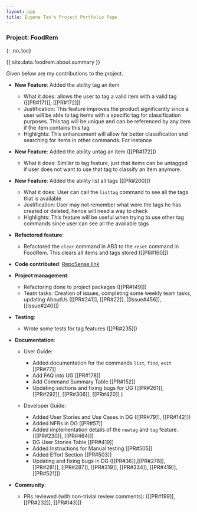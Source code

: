 ```yaml
---
layout: ppp
title: Eugene Tan's Project Portfolio Page
---
```


<!-- markdownlint-disable-next-line blanks-around-headings -->
### Project: FoodRem
{: .no_toc}

<!-- markdownlint-disable-next-line proper-names -->
{{ site.data.foodrem.about.summary }}

Given below are my contributions to the project.

* **New Feature**: Added the ability tag an item

  * What it does: allows the user to tag a valid item with a valid tag ([[PR#171]], [[PR#172]])
  * Justification: This feature improves the product significantly since a user will be able to tag items with a specific tag for classification purposes. This tag will be unique and can be referenced by any item if the item contains this tag
  * Highlights: This enhancement will allow for better classification and searching for items in other commands. For instance

* **New Feature**: Added the ability untag an item ([[PR#172]])
  * What it does: Similar to tag feature, just that items can be untagged if user does not want to use that tag to classify an item anymore.

* **New Feature**: Added the ability list all tags ([[PR#200]])

  * What it does: User can call the `listtag` command to see all the tags that is available
  * Justification: User may not remember what were the tags he has created or deleted, hence will need a way to  check
  * Highlights: This feature will be useful when trying to use other tag commands since user can see all the available tags

* **Refactored feature**:
  * Refactored the `clear` command in AB3 to the `reset` command in FoodRem. This clears all items and tags stored ([[PR#160]])

* **Code contributed**: [RepoSense link](https://nus-cs2103-ay2223s1.github.io/tp-dashboard/?search=&sort=groupTitle&sortWithin=title&timeframe=commit&mergegroup=&groupSelect=groupByRepos&breakdown=true&checkedFileTypes=docs~functional-code~test-code~other&since=2022-09-16&tabOpen=true&tabType=authorship&tabAuthor=Eugenetanwl3881&tabRepo=AY2223S1-CS2103T-W16-2%2Ftp%5Bmaster%5D&authorshipIsMergeGroup=false&authorshipFileTypes=functional-code&authorshipIsBinaryFileTypeChecked=false&authorshipIsIgnoredFilesChecked=false)

* **Project management**:
  * Refactoring done to project packages ([[PR#149]])
  * Team tasks: Creation of issues, completing some weekly team tasks, updating AboutUs ([[PR#241]], [[PR#22]], [[Issue#456]], [[Issue#240]])

* **Testing**:
  * Wrote some tests for tag features ([[PR#235]])

* **Documentation**:

  * User Guide:
    * Added documentation for the commands `list`, `find`, `exit` [[PR#77]]
    * Add FAQ into UG [[PR#178]]
    * Add Command Summary Table [[PR#152]]
    * Updating sections and fixing bugs for UG ([[PR#261]], [[PR#292]], [[PR#306]], [[PR#420]] )

  * Developer Guide:
    * Added User Stories and Use Cases in DG ([[PR#79]], [[PR#142]])
    * Added NFRs in DG [[PR#57]]
    * Added implementation details of the `newtag` and `tag` feature. ([[PR#230]], [[PR#464]])
    * DG User Stories Table  [[PR#419]]
    * Added Instructions for Manual testing [[PR#505]]
    * Added Effort Section [[PR#503]]
    * Updating and fixing bugs in DG ([[PR#36]],[[PR#278]], [[PR#281]], [[PR#287]], [[PR#319]], [[PR#334]], [[PR#419]], [[PR#521]])

* **Community**:

  * PRs reviewed (with non-trivial review comments): ([[PR#199]], [[PR#232]], [[PR#143]])
